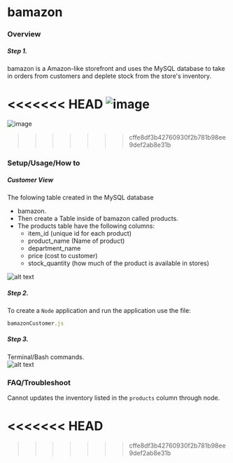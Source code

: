 # bamazon

### Overview
##### Step 1. 
bamazon is a Amazon-like storefront and uses the MySQL database to take in orders from customers and deplete stock from the store's inventory.

<<<<<<< HEAD
![image](https://drive.google.com/uc?export=view&id=1mbQjhQN2biRE_AsPf0ght9C9vFTZODBV)
=======
![image](https://drive.google.com/uc?export=view&id=1YudoueIhUB7keO0Qx6nNXN83gjlK8MUA) 
>>>>>>> cffe8df3b42760930f2b781b98ee9def2ab8e31b

### Setup/Usage/How to 
##### Customer View
The folowing table created in the MySQL database
* bamazon.
* Then create a Table inside of bamazon called products.
* The products table have the following columns:
    * item_id (unique id for each product)
    * product_name (Name of product)
    * department_name
    * price (cost to customer)
    * stock_quantity (how much of the product is available in stores)

![alt text](https://recordit.co/CCaOObvsKr.gif)    

##### Step 2. 
To  create a `Node` application and run the application use the file:  
```javascript
bamazonCustomer.js
```  

##### Step 3.  
Terminal/Bash commands.  
![alt text](https://recordit.co/UiZLdJiS6Z.gif) 

### FAQ/Troubleshoot  
Cannot updates the inventory listed in the `products` column through node.








 






<<<<<<< HEAD
=======

>>>>>>> cffe8df3b42760930f2b781b98ee9def2ab8e31b
